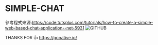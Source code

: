 # SIMPLE-CHAT

參考程式來源:https://code.tutsplus.com/tutorials/how-to-create-a-simple-web-based-chat-application--net-5931
![GITHUB]( 圖片網址 "圖片名稱")

THANKS FOR 👍 https://gonative.io/
